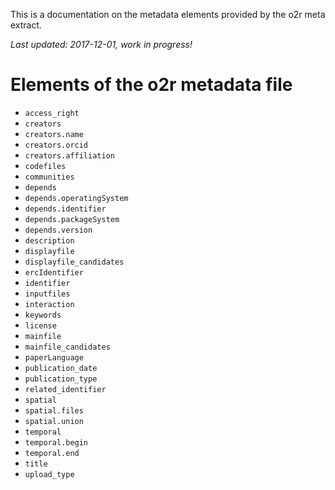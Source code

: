 This is a documentation on the metadata elements provided by the o2r meta extract.


_Last updated: 2017-12-01, work in progress!_ 

# Elements of the o2r metadata file

- `access_right`
- `creators`
- `creators.name`
- `creators.orcid`
- `creators.affiliation`
- `codefiles`
- `communities`
- `depends`
- `depends.operatingSystem`
- `depends.identifier`
- `depends.packageSystem`
- `depends.version`
- `description`
- `displayfile`
- `displayfile_candidates`
- `ercIdentifier`
- `identifier`
- `inputfiles`
- `interaction`
- `keywords`
- `license`
- `mainfile`
- `mainfile_candidates`
- `paperLanguage`
- `publication_date`
- `publication_type`
- `related_identifier`
- `spatial`
- `spatial.files`
- `spatial.union`
- `temporal`
- `temporal.begin`
- `temporal.end`
- `title`
- `upload_type`

